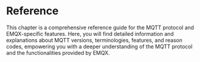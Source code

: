 # Reference

This chapter is a comprehensive reference guide for the MQTT protocol and EMQX-specific features. Here, you will find detailed information and explanations about MQTT versions, terminologies, features, and reason codes, empowering you with a deeper understanding of the MQTT protocol and the functionalities provided by EMQX.

